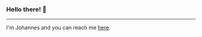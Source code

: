 ### Hello there! 👋 

--- 

I'm Johannes and you can reach me [here](mailto:1johannes.koch@gmail.com).
